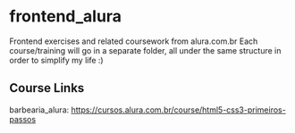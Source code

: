 # frontend_alura
Frontend exercises and related coursework from alura.com.br
Each course/training will go in a separate folder, all under the same structure in order to simplify my life :)

## Course Links
barbearia_alura: https://cursos.alura.com.br/course/html5-css3-primeiros-passos